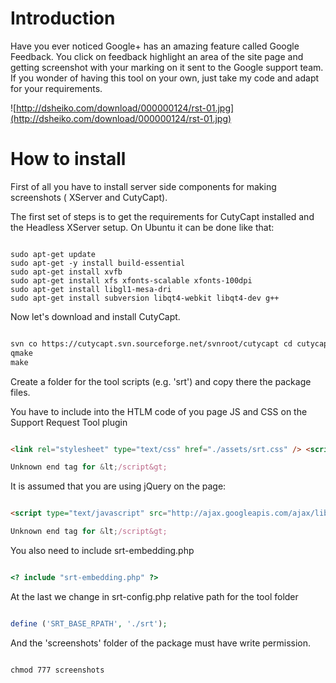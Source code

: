 # Introduction #


Have you ever noticed Google+ has an amazing feature called Google Feedback. You click on feedback highlight an area of the site page and getting screenshot with your marking on it sent to the Google support team. If you wonder of having this tool on your own, just take my code and adapt for your requirements.

![http://dsheiko.com/download/000000124/rst-01.jpg](http://dsheiko.com/download/000000124/rst-01.jpg)

# How to install #

First of all you have to install server side components for making screenshots ( XServer and CutyCapt).

The first set of steps is to get the requirements for CutyCapt installed and the Headless XServer setup. On Ubuntu it can be done like that:

```unix

sudo apt-get update
sudo apt-get -y install build-essential
sudo apt-get install xvfb
sudo apt-get install xfs xfonts-scalable xfonts-100dpi
sudo apt-get install libgl1-mesa-dri
sudo apt-get install subversion libqt4-webkit libqt4-dev g++
```

Now let's download and install CutyCapt.

```xml

svn co https://cutycapt.svn.sourceforge.net/svnroot/cutycapt cd cutycapt/CutyCapt
qmake
make
```

Create a folder for the tool scripts (e.g. 'srt') and copy there the package files.

You have to include into the HTLM code of you page JS and CSS on the Support Request Tool plugin

```html

<link rel="stylesheet" type="text/css" href="./assets/srt.css" /> <script type="text/javascript" src="./js/jquery.srt.js">

Unknown end tag for &lt;/script&gt;


```

It is assumed that you are using jQuery on the page:

```html

<script type="text/javascript" src="http://ajax.googleapis.com/ajax/libs/jquery/1.6.2/jquery.min.js">

Unknown end tag for &lt;/script&gt;


```

You also need to include srt-embedding.php

```php

<? include "srt-embedding.php" ?>
```

At the last we change in srt-config.php relative path for the tool folder

```php

define ('SRT_BASE_RPATH', './srt');
```

And the 'screenshots' folder of the package must have write permission.

```unix

chmod 777 screenshots
```